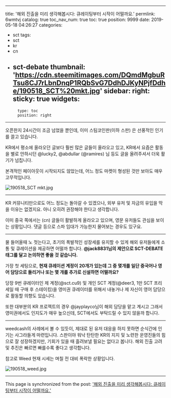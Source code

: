 
---
title: '해외 진출을 미리 생각해봅시다: 큐레이팅부터 시작이 어떨까요.'
permlink: 6wmtvj
catalog: true
toc_nav_num: true
toc: true
position: 9999
date: 2019-05-18 04:26:27
categories:
- sct
tags:
- sct
- kr
- cn
- sct-debate
thumbnail: 'https://cdn.steemitimages.com/DQmdMgbuRTsu8CJ7rLbnDnqP1RQbSvG7DdhDJKyNPjfDdhe/190518_SCT%20mkt.jpg'
sidebar:
    right:
        sticky: true
widgets:
    -
        type: toc
        position: right
---


오픈한지 24시간이 조금 넘었을 뿐인데, 이미 스팀코인판(이하 스판) 은 선풍적인 인기를 끌고 있습니다. 

KR에서 평소에 올라오던 글보다 훨씬 많은 글들이 올라오고 있고, KR에서 요즘은 활동을 별로 안하시던 @lucky2, @abdullar (@ramires) 님 등도 글을 올려주셔서 더욱 활기가 넘칩니다.

본격적인 페이아웃이 시작되지도 않았는데, 어느 정도 마켓이 형성된 것만 보아도 매우 고무적입니다.

![190518_SCT mkt.jpg](https://cdn.steemitimages.com/DQmdMgbuRTsu8CJ7rLbnDnqP1RQbSvG7DdhDJKyNPjfDdhe/190518_SCT%20mkt.jpg)

---

KR 커뮤니티만으로도 어느 정도는 돌아갈 수 있겠으나, 외부 유저 및 자금의 유입을 막을 이유는 없겠지요. 아니 오히려 권장해야 한다고 생각합니다. 

이미 중국 쪽에서는 (cn) 글들이 활발하게 올라오고 있으며, 영문 유저들도 관심을 보이는 상황입니다. 댓글 등으로 스파 임대가 가능한지 물어보는 경우도 있구요.

---

물 들어올때 노 젓는다고, 초기의 폭발적인 성장세를 유지할 수 있게 해외 유저들에게 소통 및 큐레이션을 제공하면 어떨까 합니다. **@jack8831님의 제안으로 SCT-DEBATE 태그를 달고 논의하면 좋을 것 같습니다.**

가장 첫 세팅으로, **현재 큐레이션 계정이 20개가 있는데 그 중 몇개를 일단 중국어나 영어 담당으로 돌리거나 또는 몇 개를 추가로 신설하면 어떨까요?** 

당장 9번 큐레이터인 제 계정(@sct.cu9) 및 개인 SCT 계정(@deer3, 1만 SCT 프리세일 때 구매 후 스테이킹)을 영미권 큐레이터를 위해서 내놓거나 제 자신이 영어 담당으로 활동할 의향도 있습니다. 

또한 대부분의 KR 프로젝트의 경우 @jayplayco님이 해외 담당을 맡고 계시고 그래서 영미권에서도 인지도가 매우 높으신데, SCT에서도 부탁드릴 수 있지 않을까 합니다. 

---

weedcash의 사례에서 볼 수 있듯이, 제대로 된 유저 대응을 하지 못하면 순식간에 인기는 사그라들게 마련입니다. 스판이야 워낙 탄탄한 KR의 지지 및 노련한 운영진들의 힘으로 잘 성장하겠지만, 기회가 있을 때 흘려보낼 필요는 없다고 봅니다. 해외 진출 고려 및 추진은 빠르면 빠를수록 좋다고 생각합니다.

참고로 Weed 현재 시세는 며칠 전 대비 폭락한 상황입니다.

![190518_weed.jpg](https://cdn.steemitimages.com/DQmV9M7UcXrNtJQYUH4zzv93vpe9tDZsYzCJh6V7RH45dg3/190518_weed.jpg)

- - -

This page is synchronized from the post: ['해외 진출을 미리 생각해봅시다: 큐레이팅부터 시작이 어떨까요.'](https://steemit.com/@glory7/6wmtvj)
